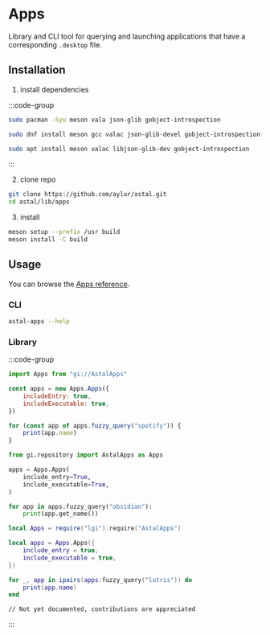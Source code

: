 # Apps

Library and CLI tool for querying and launching
applications that have a corresponding `.desktop` file.

## Installation

1. install dependencies

:::code-group

```sh [<i class="devicon-archlinux-plain"></i> Arch]
sudo pacman -Syu meson vala json-glib gobject-introspection
```

```sh [<i class="devicon-fedora-plain"></i> Fedora]
sudo dnf install meson gcc valac json-glib-devel gobject-introspection-devel
```

```sh [<i class="devicon-ubuntu-plain"></i> Ubuntu]
sudo apt install meson valac libjson-glib-dev gobject-introspection
```

:::

2. clone repo

```sh
git clone https://github.com/aylur/astal.git
cd astal/lib/apps
```

3. install

```sh
meson setup --prefix /usr build
meson install -C build
```

## Usage

You can browse the [Apps reference](https://aylur.github.io/libastal/apps).

### CLI

```sh
astal-apps --help
```

### Library

:::code-group

```js [<i class="devicon-javascript-plain"></i> JavaScript]
import Apps from "gi://AstalApps"

const apps = new Apps.Apps({
    includeEntry: true,
    includeExecutable: true,
})

for (const app of apps.fuzzy_query("spotify")) {
    print(app.name)
}
```

```py [<i class="devicon-python-plain"></i> Python]
from gi.repository import AstalApps as Apps

apps = Apps.Apps(
    include_entry=True,
    include_executable=True,
)

for app in apps.fuzzy_query("obsidian"):
    print(app.get_name())

```

```lua [<i class="devicon-lua-plain"></i> Lua]
local Apps = require("lgi").require("AstalApps")

local apps = Apps.Apps({
    include_entry = true,
    include_executable = true,
})

for _, app in ipairs(apps:fuzzy_query("lutris")) do
    print(app.name)
end
```

```vala [<i class="devicon-vala-plain"></i> Vala]
// Not yet documented, contributions are appreciated
```

:::

